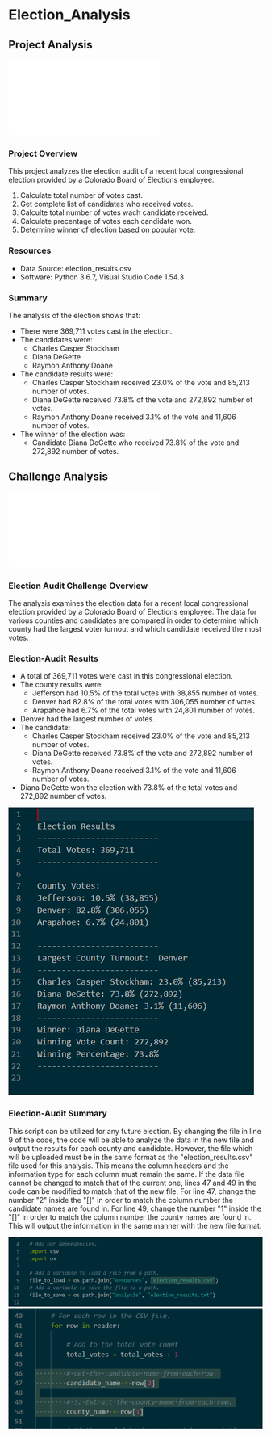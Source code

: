 # Election_Analysis

## Project Analysis
![Project - PyPoll](PyPoll.py)

### Project Overview
This project analyzes the election audit of a recent local congressional election provided by a Colorado Board of Elections employee.

1. Calculate total number of votes cast.
2. Get complete list of candidates who received votes.
3. Calculte total number of votes wach candidate received.
4. Calculate precentage of votes each candidate won.
5. Determine winner of election based on popular vote.

### Resources
- Data Source: election_results.csv
- Software: Python 3.6.7, Visual Studio Code 1.54.3

### Summary
The analysis of the election shows that:
- There were 369,711 votes cast in the election.
- The candidates were:
    - Charles Casper Stockham
    - Diana DeGette
    - Raymon Anthony Doane
- The candidate results were:
    - Charles Casper Stockham received 23.0% of the vote and 85,213 number of votes.
    - Diana DeGette received 73.8% of the vote and 272,892 number of votes.
    - Raymon Anthony Doane received 3.1% of the vote and 11,606 number of votes.
- The winner of the election was:
    - Candidate Diana DeGette who received 73.8% of the vote and 272,892 number of votes.

## Challenge Analysis
![Challenge - PyPoll_Challenge](PyPoll_Challenge.py)

### Election Audit Challenge Overview
The analysis examines the election data for a recent local congressional election provided by a Colorado Board of Elections employee. The data for various counties and candidates are compared in order to determine which county had the largest voter turnout and which candidate received the most votes. 

### Election-Audit Results
- A total of 369,711 votes were cast in this congressional election.
- The county results were:
    -  Jefferson had 10.5% of the total votes with 38,855 number of votes. 
    -  Denver had 82.8% of the total votes with 306,055 number of votes.
    -  Arapahoe had 6.7% of the total votes with 24,801 number of votes.
-  Denver had the largest number of votes.
-  The candidate:
    - Charles Casper Stockham received 23.0% of the vote and 85,213 number of votes.
    - Diana DeGette received 73.8% of the vote and 272,892 number of votes.
    - Raymon Anthony Doane received 3.1% of the vote and 11,606 number of votes.
- Diana DeGette won the election with 73.8% of the total votes and 272,892 number of votes.

![Results](Resources/Results.png)

### Election-Audit Summary
This script can be utilized for any future election. By changing the file in line 9 of the code, the code will be able to analyze the data in the new file and output the results for each county and candidate. However, the file which will be uploaded must be in the same format as the "election_results.csv" file used for this analysis. This means the column headers and the information type for each column must remain the same. If the data file cannot be changed to match that of the current one, lines 47 and 49 in the code can be modified to match that of the new file. For line 47, change the number "2" inside the "[]" in order to match the column number the candidate names are found in. For line 49, change the number "1" inside the "[]" in order to match the column number the county names are found in. This will output the information in the same manner with the new file format.

![Lines to Edit Code](Resources/Code_Edit(1).png)
![Lines to Edit Code](Resources/Code_Edit.png)
